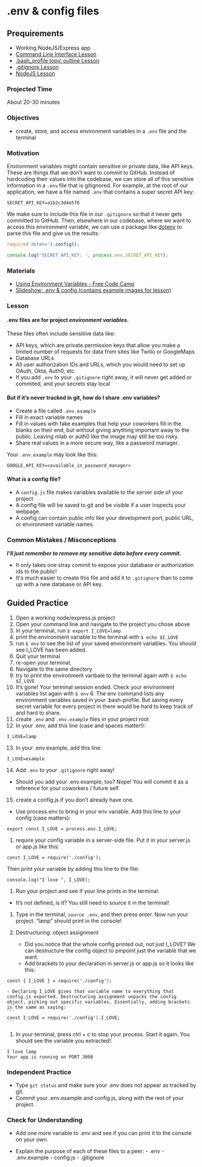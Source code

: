 # .env & config files

## Prequirements
- Working NodeJS/Express app
- [Command Line Interface Lesson](/dev-tools/command-line-interface.md)
- [.bash_profile topic outline Lesson](/dev-tools/dot-profile.md)
- [.gitignore Lesson](/git/gitignore.md)
- [NodeJS Lesson](/node-js)

### Projected Time

About 20-30 minutes

### Objectives

- create, store, and access environment variables in a `.env` file and the terminal

### Motivation

Environment variables might contain sensitive or private data, like API keys. These are things that we don’t want to commit to GitHub. Instead of hardcoding their values into the codebase, we can store all of this sensitive information in a `.env` file that is gitignored. For example, at the root of our application, we have a file named `.env` that contains a super secret API key:

```.env
SECRET_API_KEY=a1b2c3d4e5f6
```

We make sure to include this file in our `.gitignore` so that it never gets committed to GitHub. Then, elsewhere in our codebase, where we want to access this environment variable, we can use a package like [dotenv](https://www.npmjs.com/package/dotenv) to parse this file and give us the results:

```js
require('dotenv').config();

console.log('SECRET_API_KEY: ', process.env.SECRET_API_KEY);
```

### Materials

- [Using Environment Variables - Free Code Camp](https://medium.freecodecamp.org/heres-how-you-can-actually-use-node-environment-variables-8fdf98f53a0a)
- [Slideshow: .env & config (contains example images for lesson) ](https://docs.google.com/presentation/d/1SZAzZBRiwmQyVnxGR8d1pfEaG265Z9mU2EFqUizqHUQ/edit#slide=id.p)

### Lesson

#### .env files are for project _environment variables_.

These files often include sensitive data like:

- API keys, which are private permission keys that allow you make a limited number of requests for data from sites like Twilio or GoogleMaps
- Database URLs
- All user authorization IDs and URLs, which you would need to set up OAuth, Okta, Auth0, etc.
- If you add `.env` to your `.gitignore` right away, it will never get added or commited, and your secrets stay local

#### But if it’s never tracked in git, how do I share .env variables?

- Create a file called `.env.example`
- Fill in exact variable names
- Fill in values with fake examples that help your coworkers fill in the blanks on their end, but without giving anything important away to the public. Leaving mlab or auth0 like the image may still be too risky.
- Share real values in a more secure way, like a password manager.

Your `.env.example` may look like this:
```.env
GOOGLE_API_KEY=<available_in_password_manager>
```

#### What is a config file?

- A `config.js` file makes variables available to the server side of your project
- A config file will be saved to git and be visible if a user inspects your webpage.
- A config can contain public info like your development port, public URL, or environment variable names.

### Common Mistakes / Misconceptions

**_I'll just remember to remove my sensitive data before every commit._**

- It only takes one stray commit to expose your database or authorization ids to the public!
- It's much easier to create this file and add it to `.gitignore` than to come up with a new database or API key.

## Guided Practice

1. Open a working node/express.js project
1. Open your command line and navigate to the project you chose above
2. In your terminal, run `$ export I_LOVE=lamp`
3. print the environment variable to the terminal with `$ echo $I_LOVE`
4. run `$ env` to see the list of your saved environment variables. You should see I_LOVE has been added.
1. Quit your terminal
2. re-open your terminal,
3. Navigate to the same directory
4. try to print the environment varibale to the terminal again with `$ echo $I_LOVE`
5. It’s gone! Your terminal session ended. Check your environment variables list again with `$ env`
   6. The env command lists any environment variables saved in your .bash-profile. But saving every secret variable for every project in there would be hard to keep track of and hard to share.
1. create `.env` and `.env.example` files in your project root
2. In your .env, add this line (case and spaces matter!):

```.env
I_LOVE=lamp
```
13. In your .env.example, add this line:

```.env
I_LOVE=example
```

14. Add `.env` to your `.gitignore` right away!

   - Should you add your .env.example, too? Nope! You will commit it as a reference for your coworkers / future self.

15. create a config.js if you don’t already have one.

- Use process.env to bring in your env variable. Add this line to your config (case matters):

```
export const I_LOVE = process.env.I_LOVE;
```

1. require your config variable in a server-side file. Put it in your server.js or app.js like this:

```
const I_LOVE = require('./config');
```

Then print your variable by adding this line to the file:

```
console.log("I love ", I_LOVE);
```

1. Run your project and see if your line prints in the terminal.

- It’s not defined, is it? You still need to source it in the terminal!

1. Type in the terminal, `source .env`, and then press enter. Now run your project. “lamp” should print in the console!

1. Destructuring: object assignment
   - Did you notice that the whole config printed out, not just I_LOVE? We can destructure the config object to pinpoint just the variable that we want.
   - Add brackets to your declaration in server.js or app.js so it looks like this:

```
const { I_LOVE } = require('./config');
```

    - Declaring I_LOVE gives that variable name to everything that config.js exported. Destructuring assignment unpacks the config object, picking out specific variables. Essentially, adding brackets is the same as saying:
    ```
    const I_LOVE = require('./config').I_LOVE;
    ```

1. In your terminal, press ctrl + c to stop your process. Start it again. You should see the variable you extracted!:

```
I love lamp
Your app is running on PORT 3000
```

### Independent Practice

- Type `git status` and make sure your .env does not appear as tracked by git.
- Commit your .env.example and config.js, along with the rest of your project.

### Check for Understanding

- Add one more variable to .env and see if you can print it to the console on your own.

- Explain the purpose of each of these files to a peer: - .env - .env.example - config.js - .gitignore
